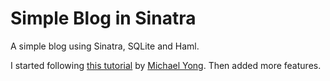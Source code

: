 # Simple Blog in Sinatra

A simple blog using Sinatra, SQLite and Haml.

I started following [this tutorial](https://www.youtube.com/watch?v=TVEE3CVn7b0) by [Michael Yong](https://github.com/ymichael). Then added more features.